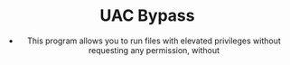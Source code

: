 <div align="center">

# UAC Bypass

- This program allows you to run files with elevated privileges without requesting any permission, without 